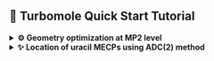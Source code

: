 ## 🚀 Turbomole Quick Start Tutorial

<details>
<summary><strong>⚙️ Geometry optimization at MP2 level</strong></summary>

### 📦 Prerequisites

Before you begin, make sure you have:

- Access to a Unix/Linux shell
- Turbomole installed and the environment set (e.g., `source $TURBODIR/Config_turbo_env`)
- Basic knowledge of terminal commands

### 🧪 1. Create a Working Directory

```bash
mkdir u0 && cd u0
```

### 📄 2. Create a Coord File

Create a file named `coord` with the geometry in Turbomole format or use `x2c` program to convert xyz file.
We start by preparing a starting geometry for S0 minimum from Lan's paper. Once we have the `uracil_s0.xyz` file prepared:

```
12

C   0.716126   0.993705   0.544611
N   1.529554   0.096420  -0.154703
C   1.148624  -1.190211  -0.516755
N  -0.141601  -1.574302  -0.139161
C  -1.004144  -0.755388   0.549189
C  -0.622242   0.509548   0.903198
O   1.897063  -1.970445  -1.140840
H  -1.268164   1.188387   1.445399
O   1.147369   2.123538   0.822461
H   2.463328   0.394677  -0.420185
H  -0.430534  -2.511576  -0.398840
H  -2.001147  -1.145109   0.803947
```
we may convert it to TM format:
```bash
sub-interactive
module load turbomole/7.6
x2t uracil_s0.xyz > coord
cat coord
```
```
$coord
    1.35328201072375      1.87783029867125      1.02916563445857       c
    2.89043815282585      0.18220739293642     -0.29234630065798       n
    2.17058478017215     -2.24917282051696     -0.97652542353099       c
   -0.26758710897313     -2.97499961745060     -0.26297617722905       n
   -1.89755714968622     -1.42747643782881      1.03781680065710       c
   -1.17586696323939      0.96290616735081      1.70679685630975       c
    3.58492951116094     -3.72360139363823     -2.15587515201806       o
   -2.39648264110992      2.24572596006565      2.73140825080796       h
    2.16821317388575      4.01290523523556      1.55422603818584       o
    4.65501527512215      0.74583143768893     -0.79403457167588       h
   -0.81359134733963     -4.74619078118309     -0.75369836754574       h
   -3.78161976511649     -2.16394239284409      1.51923964871451       h
$end
```

### ⚙️ 2. Setup calculations with `define`

Using the `define` interactively is rather tedious, thus it is convenient to prepare a plain text file containing the required commands and redirect it to STDIN. For S0 ground state optimization, we could use the following `scs-mp2.def` file (please note that the formatting including blank lines is crucial). In this example, we use the SCS variant of MP2 with a def2-SV(P) basis set and EHT guess. We will use `ricc2` program thus we need also an auxiliary basis set (cbas).

```


a coord
sy c1
ired
*
b all SV(P)
*
eht



scf
iter
200

cc
freeze
*
cbas
*
memory
4000
ricc2
model mp2
scs  cos=1.20000   css=0.33333
maxiter 200
geoopt mp2
*
*
*
*
```
We are ready to run `define`

```bash
define < scs-mp2.def
```

### ⚛️ 3. Run a Single Point HF Calculation (optional)

We could now run preliminary HF calculations interactively:

```bash
dscf > dscf.out
```
or submit this job to a queue using [Turbomole](./assets/scripts/Turbomole) (I will be using my scripts available in this repo in [assets/scripts](./assets/scripts) folder).

```bash
To setup turbomole job use:

Turbomole [options] program

To prepare turbomole job (x2t or define)

Turbomole -s x2t coordinates.xyz
Turbomole -s define define_script

Where options are:
  -s toggle sequential/batch execution
  -m memory [32, total: 32]
  -n # nodes [1]
  -p # cores [16]
  -q queue [normal]
  -t wall time [72]
  -x test execution scripts
  -h print this help
  -e print turbomole environment
  -v version: 7.6, 7.8 [7.6]
  -a architecture [smp]
```
Let us submit `dscf` calculations first:
```bash
Turbomole dscf
```
The output is redirected to `$cwd_program.log` file (in this case `u0_dscf.log`).

### 🔁 5. Optimize the Geometry

To optimize the geometry we could submit an interactive `jobex` run 
```bash
jobex -ri -c 200 -level cc2 | tee jobex.out
```
or submit it to a queue
```bash
Turbomole jobex -ri -c 200 -level cc2
```

### 📊 6. Analyze Results

- The successful run produces `GEO_OPT_CONVERGED` file.
- Check `energy` for total energy
- Look into `control`, `job.last` and output files for further analysis
- Use `tm2molden` to visualize orbitals
- Use `t2x > trj.xyz` to check the optimization trajectory

### 🧼 7. Clean Up

```bash
rm -f *.tmp *.bak CC* *cao
```

---

### 📚 Resources

- [Turbomole Documentation](https://www.turbomole.org)

</details>

<details>
<summary><strong>✨ Location of uracil MECPs using ADC(2) method</strong></summary>

### Penalty-constrained MECP optimization of Levine & Martínez

[Levine and coworkers](https://pubs.acs.org/doi/10.1021/jp0761618) developed a penalty-constrained MECP optimization algorithm based on minimizing the objective function:

$$F_{IJ}(\mathbf{R}) = \frac{1}{2}\left[ E_I(\mathbf{R}) + E_J(\mathbf{R}) \right] + \sigma \left( \frac{[E_I(\mathbf{R}) - E_J(\mathbf{R})]^2}{E_I(\mathbf{R}) - E_J(\mathbf{R}) + \alpha} \right)$$

where $\alpha$ is a small fixed smoothing parameter to avoid singularities and $\sigma$ is a Lagrange multiplier for a penalty function that drives the energy gap to zero. Minimization of $F_{IJ}$ is performed iteratively for increasingly large values of $\sigma$. This approach is implemented in [CIOpt](./assets/ciopt) program by Levine and Martínez. The precompiled executable should work on most Linux workstations.


### 🧪 1. Create a Working Directory

```bash
mkdir u01a && cd u01a
```

### 📄 2. Create a coord File

We start by preparing a starting geometry for CI denoted u01a in Lan's paper. Once we have the `uracil_ci_u01a.xyz` file prepared we may proceed further.

```
12

C   0.672439   1.019467   0.655871
N   1.517725   0.066593  -0.034713
C   1.104961  -1.154804  -0.508462
N  -0.220285  -1.589127  -0.124376
C  -0.867678  -0.832307   0.775829
C  -0.748312   0.590670   0.596781
O   1.774326  -1.919924  -1.222101
H  -1.130910   0.918647  -0.403385
O   1.196255   2.047388   1.066268
H   2.493484   0.298659  -0.177008
H  -0.419681  -2.573868  -0.293920
H  -1.496061  -1.261484   1.570978
```

### ⚙️ 2. Setup calculations with `xyz2ciopt.py`

To locate the MECP we will use CIOpt program of Martinez et al. and Turbomole to calculate energies and gradients for the ground state at MP2 level and the S1 state at ADC(2) level. CIOpt extracts these data from specified output files using template files. The preparation of these templates is rather tedious and we shall use my [xyz2ciopt.py](./assets/scripts/xyz2ciopt.py) script (needs numpy which can be installed via `pip install numpy` use it at your own risk):

```
This script generates CIOpt templates from xyz file provided based on the
available template file. If there's no template the default template shall be
generated. If -g option is given the data_file should be the CIOpt log file.

Usage: xyz2ciopt.py [options] data_file

Options:
  -h, --help       show this help
  -r, --rs2        prepare molpro rs2  templates
  -c, --rs2c       prepare molpro rs2c templates
  -x, --xms        prepare molpro xms-rs2 templates
  -e, --eomcc      prepare molpro eom-ccsd templates
  -a, --adc2       prepare turbomole adc2 templates (requires adcmp2.sh in ~/bin dir)
                   (in case of CC2 change last line to:&%08(f20.10)00230)
  -l, --log        in case of adc2 read data from ricc2.log instead of gradient files
  -g, --grep       extract trajectory in xyz format from CIOpt.log
```
Usually the following should do the trick:
```bash
xyz2ciopt.py -a uracil_ci_u01a.xyz
```
You should see the following files in the directory:
```bash
ls
adcmp2.sh*   template.read   template.readg2  template.writeg
Control.dat  template.readg  template.write   uracil_ci_u01a.xyz
```
The `adcmp2.sh` is a bash shell script that runs the ground and excited state calculations. The `xyz2ciopt.py` looks for it in `~/bin` directory; it contains `define` scripts that may need to be tweaked. The `upper_def` is for the ADC(2) energy and gradient calculations for S1 state and `lower_def` is for ground-state MP2 calculations. In this example, we should add the `scs  cos=1.20000   css=0.33333` line to both scripts to use the SCS variants. 

```bash
upper_def() {
cat <<EOF | $Turbomole define


a coord
sy c1
*
no
b all SV(P)
*
eht



scf
iter
500

cc
freeze
*
cbas
*
memory
4000
ricc2
model adc(2)
scs  cos=1.20000   css=0.33333
maxiter 100
geoopt adc(2) (a 1)
*
exci
irrep=a nexc=1
*
*
*
EOF
}

lower_def() {
cat <<EOF | $Turbomole define


a coord
sy c1
*
no
b all SV(P)
*
eht



scf
iter
500

cc
freeze
*
cbas
*
memory
2000
ricc2
model mp2
scs  cos=1.20000   css=0.33333
maxiter 100
geoopt mp2
*
*
*
*
EOF
}

```
The `Control.dat` is an input for CIOpt program which may need some customization but usually the defaults are fine.
```
 &control
 nopt=3
 natoms=12
 nstates=2
 istate=2
 nefunc=7
 dlambdagap=3.5
 alpha=0.02
 tol=1.0d-06
 gtol=5.0d-03
 cigap=0.001
 znoncart=.false.
 zangrad=.true.
 zmultigrad=.true.
 cinpdeck='last.xyz'
 coutfile='gradients'
 crunstr='./adcmp2.sh -v smp -n 1 -p 4 -m 800mb -r last.xyz '
/
C   0.672439   1.019467   0.655871
N   1.517725   0.066593  -0.034713
C   1.104961  -1.154804  -0.508462
N  -0.220285  -1.589127  -0.124376
C  -0.867678  -0.832307   0.775829
C  -0.748312   0.590670   0.596781
O   1.774326  -1.919924  -1.222101
H  -1.130910   0.918647  -0.403385
O   1.196255   2.047388   1.066268
H   2.493484   0.298659  -0.177008
H  -0.419681  -2.573868  -0.293920
H  -1.496061  -1.261484   1.570978
```

### 💥 3. Run the CIOpt

We may now submit the `CIOpt` job to a queue:

```bash
usage: CIOpt [options]

Where options are:
  -c code: molpro, adcmp2 [adcmp2]
  -v code version [7.6] molpro: 2012.1.25, turbo: 7.5
  -a code arch [smp]
  -s toggle sequential/batch execution
  -m memory [32]
  -n # nodes [1]
  -p # cores [4]
  -q queue [normal]
  -x test execution scripts
  -t wall time [72]
  -h print this help"
```

In this case, I'd recommend the following (please note that this script expects `CIOpt.e` executable in particular directory, for instance the SLURM function uses `~/appl/ciopt/bin/CIOpt.e` - you may need to change that to reflect your settings):

```bash
CIOpt -c adcmp2 -p 16
```

## 🔬 4. Analyze Results

- The output of `CIOpt` lands in `CIOpt.log`
- The `iter.log` file contains information on the model function energy, step and gradients
- `full.log` contains all the output generated by Turbomole. 
- `last.xyz` contains the last geometry i.e. final MECP geometry upon completion

---

## 🧽 Cleanup

```bash
# these were scratch directories for adcmp2.sh script
rm -rf lower upper 
```

---

## 📚 References & Tips

- [Turbomole User Manual](https://www.turbomole.org)

</details>
